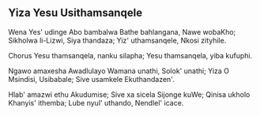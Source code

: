 ## Yiza Yesu Usithamsanqele

Wena Yes' udinge Abo bambalwa
Bathe bahlangana, Nawe wobaKho;
Sikholwa li-Lizwi, Siya thandaza;
Yiz' uthamsanqele, Nkosi zityhile.

Chorus
Yesu thamsanqela, nanku silapha;
Yesu thamsanqela, yiba kufuphi.

Ngawo amaxesha Awadlulayo
Wamana unathi, Solok' unathi;
Yiza O Msindisi, Usibabale;
Sive usamkele Ekuthandazen'.

Hlab' amazwi ethu Akudumise;
Sive xa sicela Sijonge kuWe;
Qinisa ukholo Khanyis' ithemba;
Lube nyul' uthando, Nendlel' icace.

